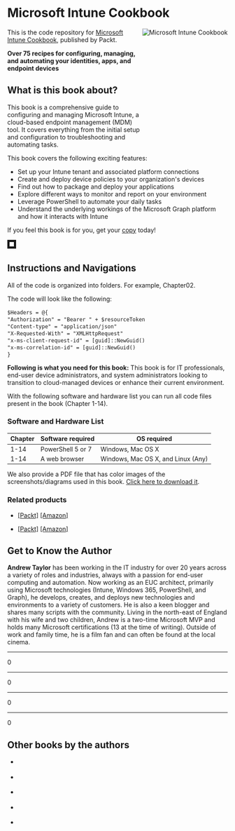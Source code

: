 # Microsoft Intune Cookbook

<a href="https://www.packtpub.com/product/microsoft-intune-cookbook/9781805126546?utm_source=github&utm_medium=repository&utm_campaign="><img src="" alt="Microsoft Intune Cookbook" height="256px" align="right"></a>

This is the code repository for [Microsoft Intune Cookbook](https://www.packtpub.com/product/microsoft-intune-cookbook/9781805126546?utm_source=github&utm_medium=repository&utm_campaign=), published by Packt.

**Over 75 recipes for configuring, managing, and automating your identities, apps, and endpoint devices**

## What is this book about?
This book is a comprehensive guide to configuring and managing Microsoft Intune, a cloud-based endpoint management (MDM) tool. It covers everything from the initial setup and configuration to troubleshooting and automating tasks.

This book covers the following exciting features:
* Set up your Intune tenant and associated platform connections
* Create and deploy device policies to your organization's devices
* Find out how to package and deploy your applications
* Explore different ways to monitor and report on your environment
* Leverage PowerShell to automate your daily tasks
* Understand the underlying workings of the Microsoft Graph platform and how it interacts with Intune

If you feel this book is for you, get your [copy](https://www.amazon.com/dp/1805126547) today!

<a href="https://www.packtpub.com/?utm_source=github&utm_medium=banner&utm_campaign=GitHubBanner"><img src="https://raw.githubusercontent.com/PacktPublishing/GitHub/master/GitHub.png" 
alt="https://www.packtpub.com/" border="5" /></a>

## Instructions and Navigations
All of the code is organized into folders. For example, Chapter02.

The code will look like the following:
```
$Headers = @{
"Authorization" = "Bearer " + $resourceToken
"Content-type" = "application/json"
"X-Requested-With" = "XMLHttpRequest"
"x-ms-client-request-id" = [guid]::NewGuid()
"x-ms-correlation-id" = [guid]::NewGuid()
}
```

**Following is what you need for this book:**
This book is for IT professionals, end-user device administrators, and system administrators looking to transition to cloud-managed devices or enhance their current environment.

With the following software and hardware list you can run all code files present in the book (Chapter 1-14).
### Software and Hardware List
| Chapter | Software required | OS required |
| -------- | ------------------------------------ | ----------------------------------- |
| 1-14 | PowerShell 5 or 7 | Windows, Mac OS X |
| 1-14 | A web browser | Windows, Mac OS X, and Linux (Any) |

We also provide a PDF file that has color images of the screenshots/diagrams used in this book. [Click here to download it](https://packt.link/free-ebook/9781805126546).

### Related products
*  [[Packt]](https://www.packtpub.com/product/cloud-penetration-testing-for-red-teamers/9781803248486?utm_source=github&utm_medium=repository&utm_campaign=9781803248486) [[Amazon]](https://www.amazon.com/dp/1803248483)

*  [[Packt]](https://www.packtpub.com/product/linux-for-system-administrators/9781803247946?utm_source=github&utm_medium=repository&utm_campaign=9781803247946) [[Amazon]](https://www.amazon.com/dp/1803247940)

## Get to Know the Author
**Andrew Taylor**
has been working in the IT industry for over 20 years across a variety of roles and
industries, always with a passion for end-user computing and automation. Now working as an EUC
architect, primarily using Microsoft technologies (Intune, Windows 365, PowerShell, and Graph), he
develops, creates, and deploys new technologies and environments to a variety of customers. He is
also a keen blogger and shares many scripts with the community.
Living in the north-east of England with his wife and two children, Andrew is a two-time Microsoft
MVP and holds many Microsoft certifications (13 at the time of writing). Outside of work and family
time, he is a film fan and can often be found at the local cinema.

****
0

****
0

****
0

****
0

## Other books by the authors
* []()

* []()

* []()

* []()

* []()

